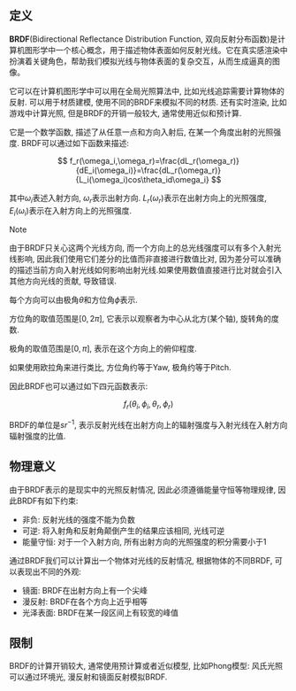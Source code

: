 ## 定义
**BRDF**(Bidirectional Reflectance Distribution Function, 双向反射分布函数)是计算机图形学中一个核心概念，用于描述物体表面如何反射光线。它在真实感渲染中扮演着关键角色，帮助我们模拟光线与物体表面的复杂交互，从而生成逼真的图像。

它可以在计算机图形学中可以用在全局光照算法中, 比如光线追踪需要计算物体的反射. 可以用于材质建模, 使用不同的BRDF来模拟不同的材质. 还有实时渲染, 比如游戏中计算光照, 但是BRDF的开销一般较大, 通常使用近似和预计算.

它是一个数学函数, 描述了从任意一点和方向入射后, 在某一个角度出射的光照强度. BRDF可以通过如下函数来描述:

$$
f_r(\omega_i,\omega_r)=\frac{dL_r(\omega_r)}{dE_i(\omega_i)}=\frac{dL_r(\omega_r)}{L_i(\omega_i)cos\theta_id\omega_i}
$$

其中$\omega_i$表述入射方向, $\omega_r$表示出射方向. $L_r(\omega_r)$表示在出射方向上的光照强度, $E_i(\omega_i)$表示在入射方向上的光照强度. 

> [!NOTE]
> 由于BRDF只关心这两个光线方向, 而一个方向上的总光线强度可以有多个入射光线影响, 因此我们使用它们差分的比值而非直接进行数值比对, 因为差分可以准确的描述当前方向入射光线如何影响出射光线.如果使用数值直接进行比对就会引入其他方向光线的贡献, 导致错误.

每个方向可以由极角$\theta$和方位角$\phi$表示.

方位角的取值范围是$[0,2\pi]$, 它表示以观察者为中心从北方(某个轴), 旋转角的度数.

极角的取值范围是$[0,\pi]$, 表示在这个方向上的俯仰程度.

如果使用欧拉角来进行类比, 方位角约等于Yaw, 极角约等于Pitch.

因此BRDF也可以通过如下四元函数表示:

$$
f_r(\theta_i,\phi_i,\theta_r,\phi_r)
$$

BRDF的单位是$sr^{-1}$, 表示反射光线在出射方向上的辐射强度与入射光线在入射方向辐射强度的比值.

## 物理意义
由于BRDF表示的是现实中的光照反射情况, 因此必须遵循能量守恒等物理规律, 因此BRDF有如下约束:
- 非负: 反射光线的强度不能为负数
- 可逆: 将入射角和反射角颠倒产生的结果应该相同, 光线可逆
- 能量守恒: 对于一个入射方向, 所有出射方向的光照强度的积分需要小于1

通过BRDF我们可以计算出一个物体对光线的反射情况, 根据物体的不同BRDF, 可以表现出不同的外观:
- 镜面: BRDF在出射方向上有一个尖峰
- 漫反射: BRDF在各个方向上近乎相等
- 光泽表面: BRDF在某一段区间上有较宽的峰值


## 限制
BRDF的计算开销较大, 通常使用预计算或者近似模型, 比如Phong模型: 风氏光照可以通过环境光, 漫反射和镜面反射模拟BRDF.





